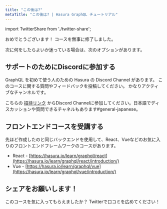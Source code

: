 ```yaml
---
title: "この後は?"
metaTitle: "この後は? | Hasura GraphQL チュートリアル"
---
```


import TwitterShare from './twitter-share';

おめでとうございます！ コースを無事に修了しました。

次に何をしたらよいか迷っている場合は、次のオプションがあります。

## サポートのためにDiscordに参加する
GraphQL を初めて使う人のための Hasura の Discord Channel があります。 このコースに関する質問やフィードバックを投稿してください。 かなりアクティブなチャンネルです。

こちらの [招待リンク](https://hasura.io/discord) からDiscord Channelに参加してください。日本語でディスカッションや質問できるチャネルもあります#general-japanese。

## フロントエンドコースを受講する
先ほど作成したのと同じバックエンドを使用して、React、Vueなどのお気に入りのフロントエンドフレームワークのコースがあります。

- React - [https://hasura.io/learn/graphql/react](https://hasura.io/learn/graphql/react/introduction/)
- Vue - [https://hasura.io/learn/graphql/vue](https://hasura.io/learn/graphql/vue/introduction/)

## シェアをお願いします！
このコースを気に入ってもらえましたか？
Twitterで口コミを広めてください！ <TwitterShare />
